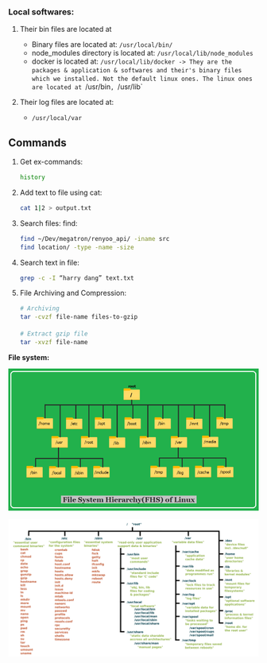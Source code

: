 
### Local softwares:

1. Their bin files are located at
	- Binary files are located at: `/usr/local/bin/`
	- node_modules directory is located at: `/usr/local/lib/node_modules`
	- docker is located at: `/usr/local/lib/docker
-> They are the packages & application & softwares and their's binary files which we installed. Not the default linux ones. The linux ones are located at `/usr/bin`, `/usr/lib`

2. Their log files are located at:
	- `/usr/local/var`




## Commands

1. Get ex-commands:
    
    ```bash
    history
    ```
    
2. Add text to file using cat:
    
    ```bash
    cat 1|2 > output.txt
    ```
    
3. Search files: find:
    
    ```bash
    find ~/Dev/megatron/renyoo_api/ -iname src
    find location/ -type -name -size
    ```
    
4. Search text in file:
    
    ```bash
    grep -c -I “harry dang” text.txt
    ```
    
5. File Archiving and Compression:
    
    ```bash
    # Archiving
    tar -cvzf file-name files-to-gzip
    
    # Extract gzip file
    tar -xvzf file-name
    ```
    

**File system:**

![Untitled](File%20systems%20tree%202.webp)

![Untitled](File%20systems%20tree.png)